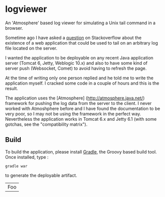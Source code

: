 logviewer
=========

An 'Atmosphere' based log viewer for simulating a Unix tail command in a browser.

Sometime ago I have asked a [question](http://stackoverflow.com/questions/5803776/java-web-application-that-can-stream-the-content-of-an-arbitrary-file-to-the-brow) on Stackoverflow about the existence of a web application that could be used to tail on an arbitrary log file located on the server.

I wanted the application to be deployable on any recent Java application server (Tomcat 6, Jetty, Weblogic 10.x) and also to have some kind of server push (Websocket, Comet) to avoid having to refresh the page.

At the time of writing only one person replied and he told me to write the application myself. I cracked some code in a couple of hours and this is the result.

The application uses the [Atmosphere] (http://atmosphere.java.net/) framework for pushing the log data from the server to the client.
I never worked with Atmoshphere before and I have found the documentation to be very poor, so I may not be using the framework in the perfect way.
Nevertheless the application works in Tomcat 6.x and Jetty 6.1 (with some gotchas, see the "compatibility matrix").

## Build

To build the application, please install [Gradle](http://www.gradle.org/), the Groovy based build tool.
Once installed, type :

`gradle war` 

to generate the deployable artifact.

<table>
    <tr>
        <td>Foo</td>
    </tr>
</table>
